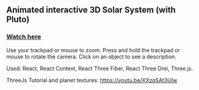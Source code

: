 ## Animated interactive 3D Solar System (with Pluto)

### [Watch here](https://annluschik.github.io/ThreeJS-Solar-System/)
Use your trackpad or mouse to zoom. Press and hold the trackpad or mouse to rotate the camera. Click on an object to see a description.

Used: React, React Context, React Three Fiber, React Three Drei, Three.js.

ThreeJs Tutorial and planet textures: https://youtu.be/XXzqSAt3UIw
